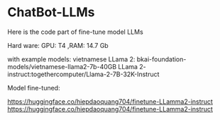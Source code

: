 # ChatBot-LLMs

Here is the code part of fine-tune model LLMs
 
Hard ware: 
GPU: T4 ,RAM: 14.7 Gb

with example models:
vietnamese LLama 2: bkai-foundation-models/vietnamese-llama2-7b-40GB
LLama 2- instruct:togethercomputer/Llama-2-7B-32K-Instruct

Model fine-tuned:

https://huggingface.co/hiepdaoquang704/finetune-LLamma2-instruct
https://huggingface.co/hiepdaoquang704/finetune-LLamma2-instruct
